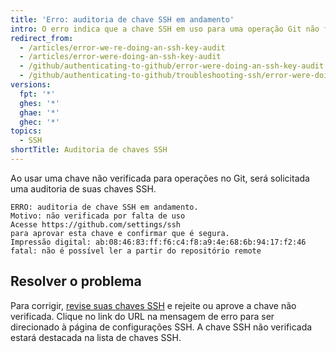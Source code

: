 ```yaml
---
title: 'Erro: auditoria de chave SSH em andamento'
intro: O erro indica que a chave SSH em uso para uma operação Git não foi verificada.
redirect_from:
  - /articles/error-we-re-doing-an-ssh-key-audit
  - /articles/error-were-doing-an-ssh-key-audit
  - /github/authenticating-to-github/error-were-doing-an-ssh-key-audit
  - /github/authenticating-to-github/troubleshooting-ssh/error-were-doing-an-ssh-key-audit
versions:
  fpt: '*'
  ghes: '*'
  ghae: '*'
  ghec: '*'
topics:
  - SSH
shortTitle: Auditoria de chaves SSH
---
```


Ao usar uma chave não verificada para operações no Git, será solicitada uma auditoria de suas chaves SSH.

```shell
ERRO: auditoria de chave SSH em andamento.
Motivo: não verificada por falta de uso
Acesse https://github.com/settings/ssh
para aprovar esta chave e confirmar que é segura.
Impressão digital: ab:08:46:83:ff:f6:c4:f8:a9:4e:68:6b:94:17:f2:46
fatal: não é possível ler a partir do repositório remote
```
## Resolver o problema

Para corrigir, [revise suas chaves SSH](/articles/reviewing-your-ssh-keys) e rejeite ou aprove a chave não verificada. Clique no link do URL na mensagem de erro para ser direcionado à página de configurações SSH. A chave SSH não verificada estará destacada na lista de chaves SSH.
